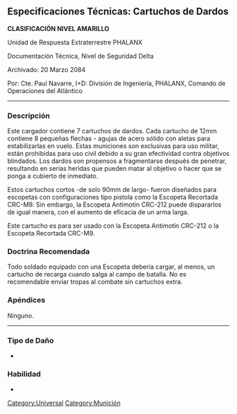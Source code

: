## Especificaciones Técnicas: Cartuchos de Dardos

**CLASIFICACIÓN NIVEL AMARILLO**

Unidad de Respuesta Extraterrestre PHALANX

Documentación Técnica, Nivel de Seguridad Delta

Archivado: 20 Marzo 2084

Por: Cte. Paul Navarre, I+D: División de Ingeniería, PHALANX, Comando de
Operaciones del Atlántico

------------------------------------------------------------------------

### Descripción

Este cargador contiene 7 cartuchos de dardos. Cada cartucho de 12mm
contiene 8 pequeñas flechas - agujas de acero sólido con aletas para
estabilizarlas en vuelo. Estas municiones son exclusivas para uso
militar, están prohibidas para uso civil debido a su gran efectividad
contra objetivos blindados. Los dardos son propensos a fragmentarse
después de penetrar, resultando en serias heridas que pueden matar al
objetivo o hacer que se ponga a cubierto de inmediato.

Estos cartuchos cortos -de solo 90mm de largo- fueron diseñados para
escopetas con configuraciones tipo pistola como la Escopeta Recortada
CRC-M9. Sin embargo, la Escopeta Antimotín CRC-212 puede dispararlos de
igual manera, con el aumento de eficacia de un arma larga.

Este cartucho es para ser usado con la Escopeta Antimotín CRC-212 o la
Escopeta Recortada CRC-M9.

### Doctrina Recomendada

Todo soldado equipado con una Escopeta debería cargar, al menos, un
cartucho de recarga cuando salga al campo de batalla. No es recomendable
enviar tropas al combate sin cartuchos extra.

### Apéndices

Ninguno.

------------------------------------------------------------------------

### Tipo de Daño

-

### Habilidad

-

[Category:Universal](Category:Universal "wikilink")
[Category:Munición](Category:Munición "wikilink")